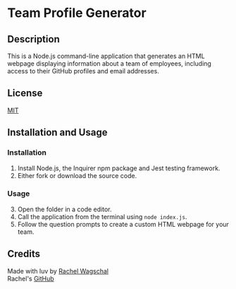 # Team Profile Generator

## Description 
This is a Node.js command-line application that generates an HTML webpage displaying information about a team of employees, including access to their GitHub profiles and email addresses. 

## License
[MIT](https://opensource.org/licenses/MIT)

## Installation and Usage

### Installation 
1. Install Node.js, the Inquirer npm package and Jest testing framework. 
2. Either fork or download the source code. 

### Usage
3. Open the folder in a code editor.
4. Call the application from the terminal using `node index.js`.
5. Follow the question prompts to create a custom HTML webpage for your team.

## Credits
Made with luv by [Rachel Wagschal](mailto:rawagschal@gmail.com) <br>
Rachel's [GitHub](https://github.com/rawagschal)


